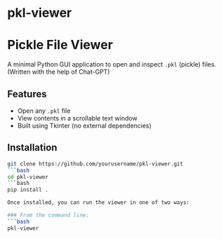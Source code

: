 # pkl-viewer

# Pickle File Viewer

A minimal Python GUI application to open and inspect `.pkl` (pickle) files.
(Written with the help of Chat-GPT)

## Features

- Open any `.pkl` file
- View contents in a scrollable text window
- Built using Tkinter (no external dependencies)

## Installation

```bash
git clone https://github.com/yourusername/pkl-viewer.git
```bash
cd pkl-viewer
```bash
pip install .

Once installed, you can run the viewer in one of two ways:

### From the command line:
```bash
pkl-viewer
```

